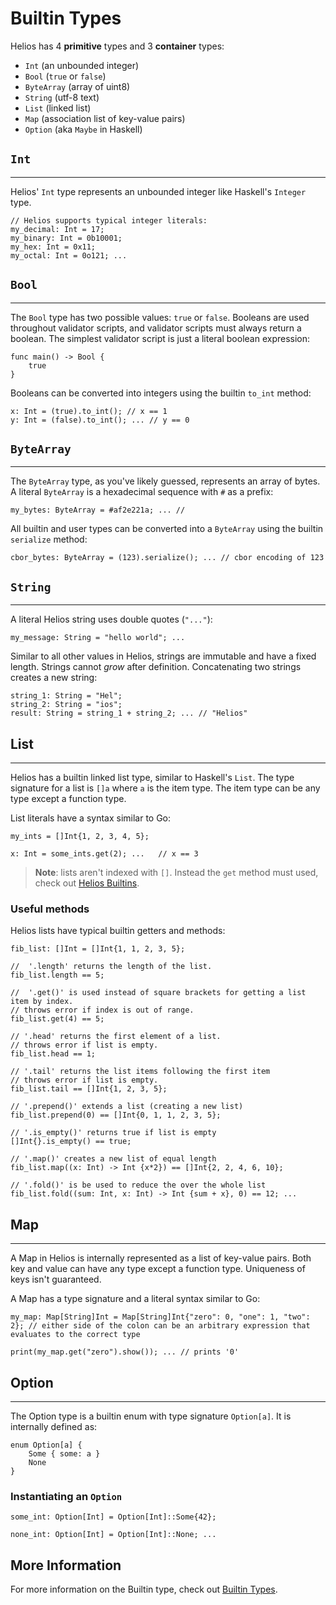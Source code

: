 # Builtin Types

Helios has 4 **primitive** types and 3 **container** types:

- `Int` (an unbounded integer)
- `Bool` (`true` or `false`)
- `ByteArray` (array of uint8)
- `String` (utf-8 text)
- `List` (linked list)
- `Map` (association list of key-value pairs)
- `Option` (aka `Maybe` in Haskell)

## `Int`

---

Helios' `Int` type represents an unbounded integer like Haskell's `Integer` type.

```rust,noplaypen
// Helios supports typical integer literals:
my_decimal: Int = 17;
my_binary: Int = 0b10001;
my_hex: Int = 0x11;
my_octal: Int = 0o121; ...
```

## `Bool`

---

The `Bool` type has two possible values: `true` or `false`. Booleans are used throughout validator scripts, and validator scripts must always return a boolean. The simplest validator script is just a literal boolean expression:

```rust,noplaypen
func main() -> Bool {
    true
}
```

Booleans can be converted into integers using the builtin `to_int` method:
```rust,noplaypen
x: Int = (true).to_int(); // x == 1
y: Int = (false).to_int(); ... // y == 0
```

## `ByteArray`

---

The `ByteArray` type, as you've likely guessed, represents an array of bytes. A literal `ByteArray` is a hexadecimal sequence with `#` as a prefix:

```rust,noplaypen
my_bytes: ByteArray = #af2e221a; ... // 
```

All builtin and user types can be converted into a `ByteArray` using the builtin `serialize` method:

```rust,noplaypen
cbor_bytes: ByteArray = (123).serialize(); ... // cbor encoding of 123
```

## `String`

---

A literal Helios string uses double quotes (`"..."`):

```ts,noplaypen
my_message: String = "hello world"; ...
```

Similar to all other values in Helios, strings are immutable and have a fixed length. Strings cannot *grow* after definition. Concatenating two strings creates a new string:

```rust,noplaypen
string_1: String = "Hel";
string_2: String = "ios";
result: String = string_1 + string_2; ... // "Helios"
```

## List

---

Helios has a builtin linked list type, similar to Haskell's `List`. The type signature for a list is `[]a` where `a` is the item type. The item type can be any type except a function type.

List literals have a syntax similar to Go:
```rust,noplaypen
my_ints = []Int{1, 2, 3, 4, 5};

x: Int = some_ints.get(2); ...   // x == 3
```

> **Note**: lists aren't indexed with `[]`. Instead the `get` method must used, check out [Helios Builtins](../helios_builtins/Helios_Builtins.md/#list-a).

### Useful methods

Helios lists have typical builtin getters and methods:

```rust,noplaypen
fib_list: []Int = []Int{1, 1, 2, 3, 5};

//  '.length' returns the length of the list.
fib_list.length == 5;

//  '.get()' is used instead of square brackets for getting a list item by index.
// throws error if index is out of range. 
fib_list.get(4) == 5; 

// '.head' returns the first element of a list.
// throws error if list is empty.
fib_list.head == 1;

// '.tail' returns the list items following the first item
// throws error if list is empty.
fib_list.tail == []Int{1, 2, 3, 5};

// '.prepend()' extends a list (creating a new list)
fib_list.prepend(0) == []Int{0, 1, 1, 2, 3, 5};

// '.is_empty()' returns true if list is empty
[]Int{}.is_empty() == true; 

// '.map()' creates a new list of equal length
fib_list.map((x: Int) -> Int {x*2}) == []Int{2, 2, 4, 6, 10}; 

// '.fold()' is be used to reduce the over the whole list
fib_list.fold((sum: Int, x: Int) -> Int {sum + x}, 0) == 12; ...
```

## Map

---

A Map in Helios is internally represented as a list of key-value pairs. Both key and value can have any type except a function type. Uniqueness of keys isn't guaranteed.

A Map has a type signature and a literal syntax similar to Go:
```go, noplaypen
my_map: Map[String]Int = Map[String]Int{"zero": 0, "one": 1, "two": 2}; // either side of the colon can be an arbitrary expression that evaluates to the correct type

print(my_map.get("zero").show()); ... // prints '0'
```

## Option

---

The Option type is a builtin enum with type signature `Option[a]`. It is internally defined as:

```rust, noplaypen
enum Option[a] {
    Some { some: a }
    None
}
```

### Instantiating an `Option`

```rust, noplaypen
some_int: Option[Int] = Option[Int]::Some{42};

none_int: Option[Int] = Option[Int]::None; ...
```

## More Information

For more information on the Builtin type, check out [Builtin Types](../helios_builtins/Helios_Builtins.md).
